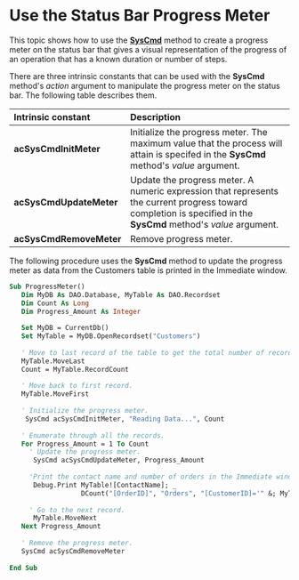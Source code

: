 
# Use the Status Bar Progress Meter

This topic shows how to use the  **[SysCmd](5064B8CC-6F9A-602B-E304-6D1478D9B4A7.md)** method to create a progress meter on the status bar that gives a visual representation of the progress of an operation that has a known duration or number of steps.

There are three intrinsic constants that can be used with the  **SysCmd** method's _action_ argument to manipulate the progress meter on the status bar. The following table describes them.


|**Intrinsic constant**|**Description**|
|:-----|:-----|
|**acSysCmdInitMeter**|Initialize the progress meter. The maximum value that the process will attain is specifed in the  **SysCmd** method's _value_ argument.|
|**acSysCmdUpdateMeter**|Update the progress meter. A numeric expression that represents the current progress toward completion is specified in the  **SysCmd** method's _value_ argument.|
|**acSysCmdRemoveMeter**|Remove progress meter.|
The following procedure uses the  **SysCmd** method to update the progress meter as data from the Customers table is printed in the Immediate window.



```vb
Sub ProgressMeter() 
   Dim MyDB As DAO.Database, MyTable As DAO.Recordset 
   Dim Count As Long 
   Dim Progress_Amount As Integer 
    
   Set MyDB = CurrentDb() 
   Set MyTable = MyDB.OpenRecordset("Customers") 
 
   ' Move to last record of the table to get the total number of records. 
   MyTable.MoveLast 
   Count = MyTable.RecordCount 
 
   ' Move back to first record. 
   MyTable.MoveFirst 
 
   ' Initialize the progress meter. 
    SysCmd acSysCmdInitMeter, "Reading Data...", Count 
 
   ' Enumerate through all the records. 
   For Progress_Amount = 1 To Count 
     ' Update the progress meter. 
      SysCmd acSysCmdUpdateMeter, Progress_Amount 
       
     'Print the contact name and number of orders in the Immediate window. 
      Debug.Print MyTable![ContactName]; _ 
                  DCount("[OrderID]", "Orders", "[CustomerID]='" &; MyTable![CustomerID] &; "'") 
                   
     ' Go to the next record. 
      MyTable.MoveNext 
   Next Progress_Amount 
 
   ' Remove the progress meter. 
   SysCmd acSysCmdRemoveMeter 
         
End Sub
```

